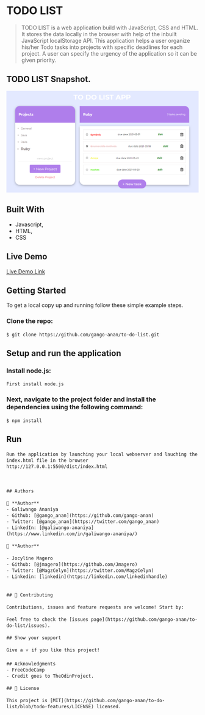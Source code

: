 # TODO LIST

> TODO LIST is a web application build with JavaScript, CSS and HTML. It stores the data locally in the browser with help of the inbuilt JavaScript localStorage API. This application helps a user organize his/her Todo tasks into projects with specific deadlines for each project. A user can specify the urgency of the application so it can be given priority. 

## TODO LIST Snapshot.
![Home page](./dist/images/project-snapshot.png)

## Built With

- Javascript,
- HTML,
- CSS

## Live Demo

[Live Demo Link](https://gango-anan.github.io/to-do-list/)


## Getting Started

To get a local copy up and running follow these simple example steps.

### Clone the repo: 
```
$ git clone https://github.com/gango-anan/to-do-list.git

```

## Setup and run the application
### Install node.js:
```
First install node.js
```
### Next, navigate to the project folder and install the dependencies using the following command:
```
$ npm install
```
## Run 
```
Run the application by launching your local webserver and lauching the index.html file in the browser
http://127.0.0.1:5500/dist/index.html



## Authors

👤 **Author**
- Galiwango Ananiya
- Github: [@gango_anan](https://github.com/gango-anan) 
- Twitter: [@gango_anan](https://twitter.com/gango_anan)
- LinkedIn: [@galiwango-ananiya](https://www.linkedin.com/in/galiwango-ananiya/) 

👤 **Author**

- Jocyline Magero
- Github: [@jmagero](https://github.com/Jmagero)
- Twitter: [@MagzCelyn](https://twitter.com/MagzCelyn)
- Linkedin: [linkedin](https://linkedin.com/linkedinhandle)


## 🤝 Contributing

Contributions, issues and feature requests are welcome! Start by:

Feel free to check the [issues page](https://github.com/gango-anan/to-do-list/issues).

## Show your support

Give a ⭐️ if you like this project!

## Acknowledgments
- FreeCodeCamp
- Credit goes to TheOdinProject.

## 📝 License

This project is [MIT](https://github.com/gango-anan/to-do-list/blob/todo-features/LICENSE) licensed.
